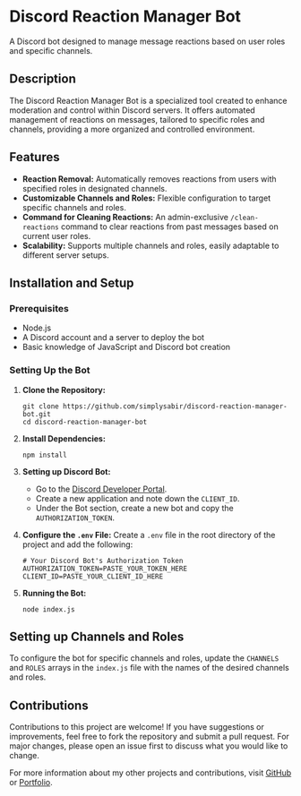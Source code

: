 
# Discord Reaction Manager Bot

A Discord bot designed to manage message reactions based on user roles and specific channels.

## Description
The Discord Reaction Manager Bot is a specialized tool created to enhance moderation and control within Discord servers. It offers automated management of reactions on messages, tailored to specific roles and channels, providing a more organized and controlled environment. 

## Features
- **Reaction Removal:** Automatically removes reactions from users with specified roles in designated channels.
- **Customizable Channels and Roles:** Flexible configuration to target specific channels and roles.
- **Command for Cleaning Reactions:** An admin-exclusive `/clean-reactions` command to clear reactions from past messages based on current user roles.
- **Scalability:** Supports multiple channels and roles, easily adaptable to different server setups.

## Installation and Setup

### Prerequisites
- Node.js
- A Discord account and a server to deploy the bot
- Basic knowledge of JavaScript and Discord bot creation

### Setting Up the Bot
1. **Clone the Repository:**
   ```
   git clone https://github.com/simplysabir/discord-reaction-manager-bot.git
   cd discord-reaction-manager-bot
   ```

2. **Install Dependencies:**
   ```
   npm install
   ```

3. **Setting up Discord Bot:**
   - Go to the [Discord Developer Portal](https://discord.com/developers/applications).
   - Create a new application and note down the `CLIENT_ID`.
   - Under the Bot section, create a new bot and copy the `AUTHORIZATION_TOKEN`.

4. **Configure the `.env` File:**
   Create a `.env` file in the root directory of the project and add the following:
   ```
   # Your Discord Bot's Authorization Token
   AUTHORIZATION_TOKEN=PASTE_YOUR_TOKEN_HERE
   CLIENT_ID=PASTE_YOUR_CLIENT_ID_HERE
   ```

5. **Running the Bot:**
   ```
   node index.js
   ```

## Setting up Channels and Roles
To configure the bot for specific channels and roles, update the `CHANNELS` and `ROLES` arrays in the `index.js` file with the names of the desired channels and roles.

## Contributions
Contributions to this project are welcome! If you have suggestions or improvements, feel free to fork the repository and submit a pull request. For major changes, please open an issue first to discuss what you would like to change.

For more information about my other projects and contributions, visit [GitHub](https://github.com/simplysabir) or [Portfolio](https://simplysabir.live/).
